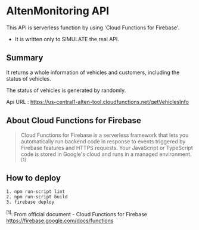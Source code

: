 # AltenMonitoring API

This API is serverless function by using 'Cloud Functions for Firebase'.

* It is written only to SIMULATE the real API.

## Summary

It returns a whole information of vehicles and customers, including the status of vehicles.

The status of vehicles is generated by randomly.

Api URL : <https://us-central1-alten-tool.cloudfunctions.net/getVehiclesInfo>

## About Cloud Functions for Firebase

> Cloud Functions for Firebase is a serverless framework that lets you automatically run backend code in response to events triggered by Firebase features and HTTPS requests. Your JavaScript or TypeScript code is stored in Google's cloud and runs in a managed environment.<sup>[1]</sup>

## How to deploy

``` 
1. npm run-script lint
2. npm run-script build
3. firebase deploy
```

<sup>[1]</sup>: From official document - Cloud Functions for Firebase
<https://firebase.google.com/docs/functions>